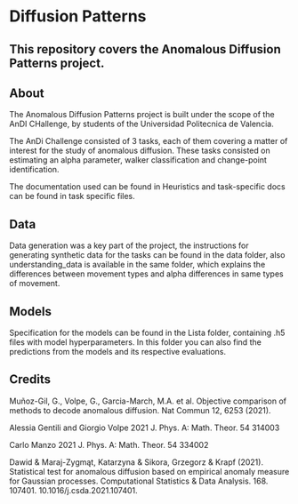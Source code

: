 

# Diffusion Patterns

## This repository covers the Anomalous Diffusion Patterns project. 

## About

The Anomalous Diffusion Patterns project is built under the scope of the AnDI CHallenge, by students of the Universidad Politecnica de Valencia.

The AnDi Challenge consisted of 3 tasks, each of them covering a matter of interest for the study of anomalous diffusion. These tasks consisted on estimating an alpha parameter, walker classification and change-point identification.

The documentation used can be found in Heuristics and task-specific docs can be found in task specific files.

## Data

Data generation was a key part of the project, the instructions for generating synthetic data for the tasks can be found in the data folder, also understanding_data is available in the same folder, which explains the differences between movement types and alpha differences in same types of movement.

## Models 

Specification for the models can be found in the Lista folder, containing .h5 files with model hyperparameters. In this folder you can also find the predictions from the models and its respective evaluations.

## Credits

Muñoz-Gil, G., Volpe, G., Garcia-March, M.A. et al. Objective comparison of methods to decode anomalous diffusion. Nat Commun 12, 6253 (2021).

Alessia Gentili and Giorgio Volpe 2021 J. Phys. A: Math. Theor. 54 314003

Carlo Manzo 2021 J. Phys. A: Math. Theor. 54 334002

Dawid & Maraj-Zygmąt, Katarzyna & Sikora, Grzegorz & Krapf (2021). Statistical test for anomalous diffusion based on empirical anomaly measure for Gaussian processes. Computational Statistics & Data Analysis. 168. 107401. 10.1016/j.csda.2021.107401. 










